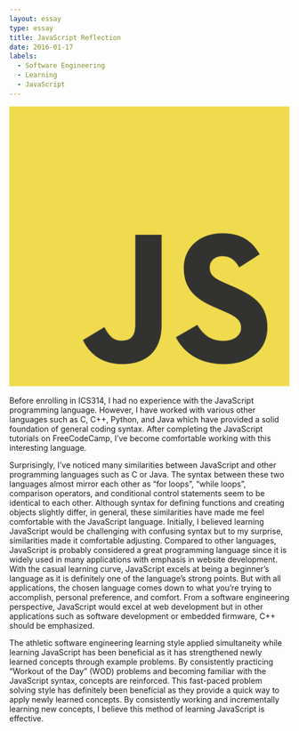 ```yaml
---
layout: essay
type: essay
title: JavaScript Reflection
date: 2016-01-17
labels:
  - Software Engineering
  - Learning
  - JavaScript
---
```

<img class="ui medium right floated rounded image" src="../images/javascript-essay.png">

Before enrolling in ICS314, I had no experience with the JavaScript programming language. However, I have worked with various other languages such as C, C++, Python, and Java which have provided a solid foundation of general coding syntax. After completing the JavaScript tutorials on FreeCodeCamp, I’ve become comfortable working with this interesting language.

Surprisingly, I’ve noticed many similarities between JavaScript and other programming languages such as C or Java. The syntax between these two languages almost mirror each other as “for loops”, “while loops”, comparison operators, and conditional control statements seem to be identical to each other. Although syntax for defining functions and creating objects slightly differ, in general, these similarities have made me feel comfortable with the JavaScript language. Initially, I believed learning JavaScript would be challenging with confusing syntax but to my surprise, similarities made it comfortable adjusting. Compared to other languages, JavaScript is probably considered a great programming language since it is widely used in many applications with emphasis in website development. With the casual learning curve, JavaScript excels at being a beginner’s language as it is definitely one of the language’s strong points. But with all applications, the chosen language comes down to what you’re trying to accomplish, personal preference, and comfort. From a software engineering perspective, JavaScript would excel at web development but in other applications such as software development or embedded firmware, C++ should be emphasized. 

The athletic software engineering learning style applied simultaneity while learning JavaScript has been beneficial as it has strengthened newly learned concepts through example problems. By consistently practicing “Workout of the Day” (WOD) problems and becoming familiar with the JavaScript syntax, concepts are reinforced. This fast-paced problem solving style has definitely been beneficial as they provide a quick way to apply newly learned concepts. By consistently working and incrementally learning new concepts, I believe this method of learning JavaScript is effective.  

